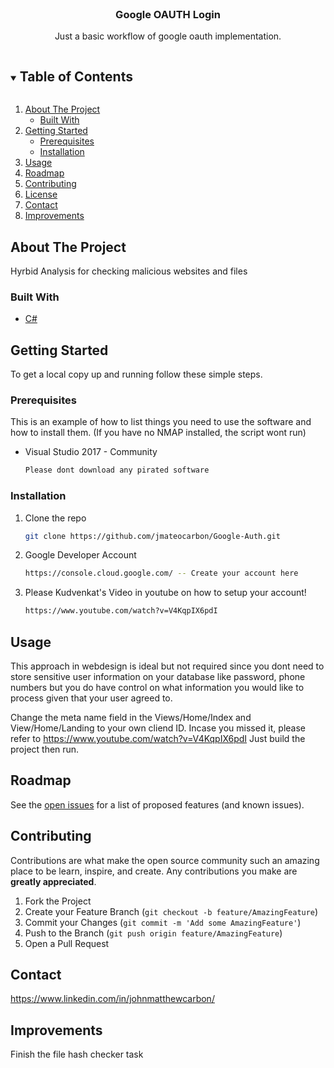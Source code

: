 <!--
*** Thanks for checking out the Best-README-Template. If you have a suggestion
*** that would make this better, please fork the repo and create a pull request
*** or simply open an issue with the tag "enhancement".
*** Thanks again! Now go create something AMAZING! :D
***
***
***
*** To avoid retyping too much info. Do a search and replace for the following:
*** github_username, repo_name, twitter_handle, email, project_title, project_description
-->



<!-- PROJECT SHIELDS -->
<!--
*** I'm using markdown "reference style" links for readability.
*** Reference links are enclosed in brackets [ ] instead of parentheses ( ).
*** See the bottom of this document for the declaration of the reference variables
*** for contributors-url, forks-url, etc. This is an optional, concise syntax you may use.
*** https://www.markdownguide.org/basic-syntax/#reference-style-links
-->



<!-- PROJECT LOGO -->
<br />
<p align="center">
  <a href="https://github.com/jmateocarbon/python-cve-checker">
  </a>

  <h3 align="center">Google OAUTH Login</h3>

  <p align="center">
    Just a basic workflow of google oauth implementation.
  </p>
</p>



<!-- TABLE OF CONTENTS -->
<details open="open">
  <summary><h2 style="display: inline-block">Table of Contents</h2></summary>
  <ol>
    <li>
      <a href="#about-the-project">About The Project</a>
      <ul>
        <li><a href="#built-with">Built With</a></li>
      </ul>
    </li>
    <li>
      <a href="#getting-started">Getting Started</a>
      <ul>
        <li><a href="#prerequisites">Prerequisites</a></li>
        <li><a href="#installation">Installation</a></li>
      </ul>
    </li>
    <li><a href="#usage">Usage</a></li>
    <li><a href="#roadmap">Roadmap</a></li>
    <li><a href="#contributing">Contributing</a></li>
    <li><a href="#license">License</a></li>
    <li><a href="#contact">Contact</a></li>
    <li><a href="#Improvements">Improvements</a></li>
  </ol>
</details>



<!-- ABOUT THE PROJECT -->
## About The Project

Hyrbid Analysis for checking malicious websites and files

### Built With

* [C#](https://docs.microsoft.com/en-us/visualstudio/get-started/csharp/?view=vs-2019)

<!-- GETTING STARTED -->
## Getting Started

To get a local copy up and running follow these simple steps.

### Prerequisites

This is an example of how to list things you need to use the software and how to install them. (If you have no NMAP installed, the script wont run)

* Visual Studio 2017 - Community
  ```sh
  Please dont download any pirated software
  ```
### Installation

1. Clone the repo
   ```sh
   git clone https://github.com/jmateocarbon/Google-Auth.git
   ```
2. Google Developer Account
   ```sh
   https://console.cloud.google.com/ -- Create your account here

   ``` 
3. Please Kudvenkat's Video in youtube on how to setup your account!
   ```sh
   https://www.youtube.com/watch?v=V4KqpIX6pdI
   ```

<!-- USAGE EXAMPLES -->
## Usage

This approach in webdesign is ideal but not required since you dont need to store sensitive user information on your database 
like password, phone numbers but you do have control on what information you would like to process given that your user agreed to.

Change the meta name field in the Views/Home/Index and View/Home/Landing to your own cliend ID. Incase you missed it, please refer to https://www.youtube.com/watch?v=V4KqpIX6pdI
    <meta name="google-signin-client_id" content="yourCredentialsHere.apps.googleusercontent.com">
Just build the project then run.

<!-- ROADMAP -->
## Roadmap
See the [open issues](https://github.com/jmateocarbon/basic-mvc-google-auth/issues) for a list of proposed features (and known issues).

<!-- CONTRIBUTING -->
## Contributing

Contributions are what make the open source community such an amazing place to be learn, inspire, and create. Any contributions you make are **greatly appreciated**.

1. Fork the Project
2. Create your Feature Branch (`git checkout -b feature/AmazingFeature`)
3. Commit your Changes (`git commit -m 'Add some AmazingFeature'`)
4. Push to the Branch (`git push origin feature/AmazingFeature`)
5. Open a Pull Request

<!-- CONTACT -->
## Contact
https://www.linkedin.com/in/johnmatthewcarbon/

## Improvements
Finish the file hash checker task
<!-- MARKDOWN LINKS & IMAGES -->
<!-- https://www.markdownguide.org/basic-syntax/#reference-style-links -->

